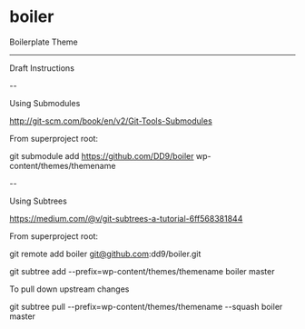 # boiler
Boilerplate Theme

----
Draft Instructions

--


Using Submodules

http://git-scm.com/book/en/v2/Git-Tools-Submodules

From superproject root: 

git submodule add https://github.com/DD9/boiler wp-content/themes/themename


--

Using Subtrees

https://medium.com/@v/git-subtrees-a-tutorial-6ff568381844

From superproject root: 

git remote add boiler git@github.com:dd9/boiler.git

git subtree add --prefix=wp-content/themes/themename boiler master

To pull down upstream changes

git subtree pull --prefix=wp-content/themes/themename --squash boiler master

